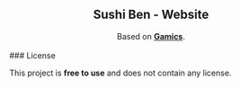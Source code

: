 <div align="center">
  
<h2 align="center">Sushi Ben - Website</h2>
Based on <a href="https://codewithsadee.github.io/gamics/"><strong>Gamics</strong></a>.

</div>
<br />
### License

This project is **free to use** and does not contain any license.
